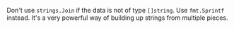 Don't use `strings.Join` if the data is not of type `[]string`.
Use `fmt.Sprintf` instead. It's a very powerful way of building up strings from multiple pieces.
